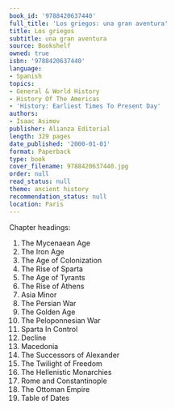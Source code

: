 ```yaml
---
book_id: '9788420637440'
full_title: 'Los griegos: una gran aventura'
title: Los griegos
subtitle: una gran aventura
source: Bookshelf
owned: true
isbn: '9788420637440'
language:
- Spanish
topics:
- General & World History
- History Of The Americas
- 'History: Earliest Times To Present Day'
authors:
- Isaac Asimov
publisher: Alianza Editorial
length: 329 pages
date_published: '2000-01-01'
format: Paperback
type: book
cover_filename: 9788420637440.jpg
order: null
read_status: null
theme: ancient history
recommendation_status: null
location: Paris
---
```

Chapter headings:
1. The Mycenaean Age
2. The Iron Age
3. The Age of Colonization
4. The Rise of Sparta
5. The Age of Tyrants
6. The Rise of Athens
7. Asia Minor
8. The Persian War
9. The Golden Age
10. The Peloponnesian War
11. Sparta In Control
12. Decline
13. Macedonia
14. The Successors of Alexander
15. The Twilight of Freedom
16. The Hellenistic Monarchies
17. Rome and Constantinople
18. The Ottoman Empire
19. Table of Dates
